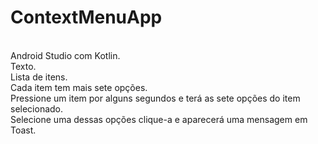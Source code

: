 # ContextMenuApp
<BR>Android Studio com Kotlin.
<BR>Texto.
<BR>Lista de itens.
<BR>Cada item tem mais sete opções.
<BR>Pressione um item por alguns segundos e terá as sete opções do item selecionado. 
<BR>Selecione uma dessas opções clique-a e aparecerá uma mensagem em Toast. 
